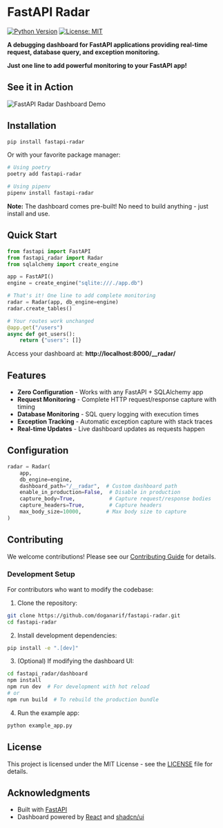 # FastAPI Radar

[![Python Version](https://img.shields.io/badge/python-3.8%2B-blue.svg)](https://www.python.org/downloads/)
[![License: MIT](https://img.shields.io/badge/License-MIT-yellow.svg)](https://opensource.org/licenses/MIT)

**A debugging dashboard for FastAPI applications providing real-time request, database query, and exception monitoring.**

**Just one line to add powerful monitoring to your FastAPI app!**

## See it in Action

![FastAPI Radar Dashboard Demo](./assets/demo.gif)

## Installation

```bash
pip install fastapi-radar
```

Or with your favorite package manager:

```bash
# Using poetry
poetry add fastapi-radar

# Using pipenv
pipenv install fastapi-radar
```

**Note:** The dashboard comes pre-built! No need to build anything - just install and use.

## Quick Start

```python
from fastapi import FastAPI
from fastapi_radar import Radar
from sqlalchemy import create_engine

app = FastAPI()
engine = create_engine("sqlite:///./app.db")

# That's it! One line to add complete monitoring
radar = Radar(app, db_engine=engine)
radar.create_tables()

# Your routes work unchanged
@app.get("/users")
async def get_users():
    return {"users": []}
```

Access your dashboard at: **http://localhost:8000/\_\_radar/**

## Features

- **Zero Configuration** - Works with any FastAPI + SQLAlchemy app
- **Request Monitoring** - Complete HTTP request/response capture with timing
- **Database Monitoring** - SQL query logging with execution times
- **Exception Tracking** - Automatic exception capture with stack traces
- **Real-time Updates** - Live dashboard updates as requests happen

## Configuration

```python
radar = Radar(
    app,
    db_engine=engine,
    dashboard_path="/__radar",  # Custom dashboard path
    enable_in_production=False,  # Disable in production
    capture_body=True,           # Capture request/response bodies
    capture_headers=True,        # Capture headers
    max_body_size=10000,        # Max body size to capture
)
```

## Contributing

We welcome contributions! Please see our [Contributing Guide](CONTRIBUTING.md) for details.

### Development Setup

For contributors who want to modify the codebase:

1. Clone the repository:

```bash
git clone https://github.com/doganarif/fastapi-radar.git
cd fastapi-radar
```

2. Install development dependencies:

```bash
pip install -e ".[dev]"
```

3. (Optional) If modifying the dashboard UI:

```bash
cd fastapi_radar/dashboard
npm install
npm run dev  # For development with hot reload
# or
npm run build  # To rebuild the production bundle
```

4. Run the example app:

```bash
python example_app.py
```

## License

This project is licensed under the MIT License - see the [LICENSE](LICENSE) file for details.

## Acknowledgments

- Built with [FastAPI](https://fastapi.tiangolo.com/)
- Dashboard powered by [React](https://react.dev/) and [shadcn/ui](https://ui.shadcn.com/)
